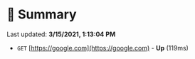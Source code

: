 # 📖 Summary
Last updated: **3/15/2021, 1:13:04 PM**

- `GET` [https://google.com](https://google.com) - **Up** (119ms)
